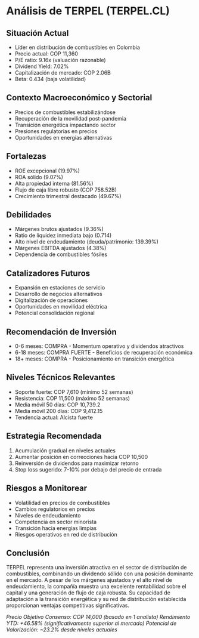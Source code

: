 # Análisis de TERPEL (TERPEL.CL)

## Situación Actual

- Líder en distribución de combustibles en Colombia
- Precio actual: COP 11,360
- P/E ratio: 9.16x (valuación razonable)
- Dividend Yield: 7.02%
- Capitalización de mercado: COP 2.06B
- Beta: 0.434 (baja volatilidad)

## Contexto Macroeconómico y Sectorial

- Precios de combustibles estabilizándose
- Recuperación de la movilidad post-pandemia
- Transición energética impactando sector
- Presiones regulatorias en precios
- Oportunidades en energías alternativas

## Fortalezas

- ROE excepcional (19.97%)
- ROA sólido (9.07%)
- Alta propiedad interna (81.56%)
- Flujo de caja libre robusto (COP 758.52B)
- Crecimiento trimestral destacado (49.67%)

## Debilidades

- Márgenes brutos ajustados (9.36%)
- Ratio de liquidez inmediata bajo (0.714)
- Alto nivel de endeudamiento (deuda/patrimonio: 139.39%)
- Márgenes EBITDA ajustados (4.38%)
- Dependencia de combustibles fósiles

## Catalizadores Futuros

- Expansión en estaciones de servicio
- Desarrollo de negocios alternativos
- Digitalización de operaciones
- Oportunidades en movilidad eléctrica
- Potencial consolidación regional

## Recomendación de Inversión

- 0-6 meses: COMPRA - Momentum operativo y dividendos atractivos
- 6-18 meses: COMPRA FUERTE - Beneficios de recuperación económica
- 18+ meses: COMPRA - Posicionamiento en transición energética

## Niveles Técnicos Relevantes

- Soporte fuerte: COP 7,610 (mínimo 52 semanas)
- Resistencia: COP 11,500 (máximo 52 semanas)
- Media móvil 50 días: COP 10,739.2
- Media móvil 200 días: COP 9,412.15
- Tendencia actual: Alcista fuerte

## Estrategia Recomendada

1. Acumulación gradual en niveles actuales
2. Aumentar posición en correcciones hacia COP 10,500
3. Reinversión de dividendos para maximizar retorno
4. Stop loss sugerido: 7-10% por debajo del precio de entrada

## Riesgos a Monitorear

- Volatilidad en precios de combustibles
- Cambios regulatorios en precios
- Niveles de endeudamiento
- Competencia en sector minorista
- Transición hacia energías limpias
- Riesgos operativos en red de distribución

## Conclusión

TERPEL representa una inversión atractiva en el sector de distribución de combustibles, combinando un dividendo sólido con una posición dominante en el mercado. A pesar de los márgenes ajustados y el alto nivel de endeudamiento, la compañía muestra una excelente rentabilidad sobre el capital y una generación de flujo de caja robusta. Su capacidad de adaptación a la transición energética y su red de distribución establecida proporcionan ventajas competitivas significativas.

_Precio Objetivo Consenso: COP 14,000 (basado en 1 analista)_
_Rendimiento YTD: +46.58% (significativamente superior al mercado)_
_Potencial de Valorización: ~23.2% desde niveles actuales_
